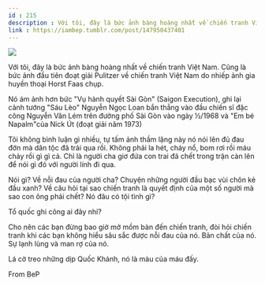 ```yaml
---
id : 215
description : Với tôi, đây là bức ảnh bàng hoàng nhất về chiến tranh Việt Nam. Cũng là bức ảnh đầu tiên đoạt giải Pulitzer về chiến tranh Việt Nam do nhiếp ảnh gia huyền thoại Horst Faas chụp.
link : https://iambep.tumblr.com/post/147950437401
---
```


![](https://64.media.tumblr.com/428f87a80f1060f4886d592e3cca6c9f/tumblr_oavonvFVuS1u3a9rjo1_640.jpg)

Với tôi, đây là bức ảnh bàng hoàng nhất về chiến tranh Việt Nam. Cũng là
bức ảnh đầu tiên đoạt giải Pulitzer về chiến tranh Việt Nam do nhiếp ảnh
gia huyền thoại Horst Faas chụp.

Nó ám ảnh hơn bức "Vụ hành quyết Sài Gòn" (Saigon Execution), ghi lại cảnh
tướng "Sáu Lèo" Nguyễn Ngọc Loan bắn thẳng vào đầu chiến sĩ đặc công Nguyễn
Văn Lém trên đường phố Sài Gòn vào ngày ½/1968 và "Em bé Napalm"của Nick
Út (đoạt giải năm 1973)

Tôi không bình luận gì nhiều, tự tấm ảnh thầm lặng này nó nói lên đủ đau
đớn mà dân tộc đã trải qua rồi. Không phải la hét, cháy nổ, bom rơi rồi
máu chảy rồi gì gì cả. Chỉ là người cha giơ đứa con trai đã chết trong trận
càn lên để nói gì đó với người lính đi qua.

Nói gì? Về nỗi đau của người cha? Chuyện những người đầu bạc vùi chôn kẻ
đầu xanh? Về câu hỏi tại sao chiến tranh là quyết định của một số người
mà sao con ông phải chết? Nó đâu có tội tình gì?

Tổ quốc ghi công ai đây nhỉ?

Cho nên các bạn đừng bao giờ mở mồm bàn đến chiến tranh, đòi hỏi chiến tranh
khi các bạn không hiểu sâu sắc được nỗi đau của nó. Bản chất của nó. Sự
lạnh lùng và man rợ của nó.

Lá cờ treo những dịp Quốc Khánh, nó là màu của máu đấy.

From BeP